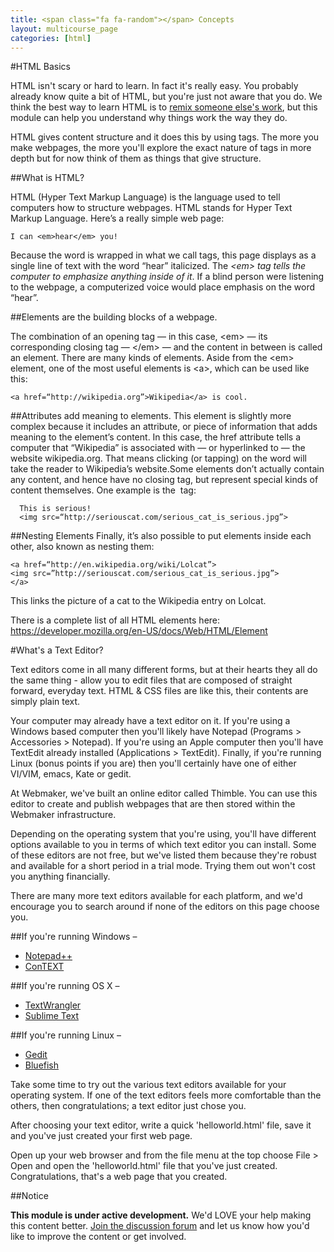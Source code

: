 ```yaml
---
title: <span class="fa fa-random"></span> Concepts
layout: multicourse_page
categories: [html]
---
```


#HTML Basics

HTML isn't scary or hard to learn. In fact it's really easy. You probably already know quite a bit of HTML, but you're just not aware that you do. We think the best way to learn HTML is to [remix someone else's work](https://webmaker.org/en-US/gallery), but this module can help you understand why things work the way they do.

HTML gives content structure and it does this by using tags. The more you make webpages, the more you'll explore the exact nature of tags in more depth but for now think of them as things that give structure.

##What is HTML?

HTML (Hyper Text Markup Language) is the language used to tell computers how to structure webpages. HTML stands for Hyper Text Markup Language. Here’s a really simple web page:

	I can <em>hear</em> you!

Because the word is wrapped in what we call tags, this page displays as a single line of text with the word “hear” italicized. The *&lt;em&gt; tag tells the computer to emphasize anything inside of it*. If a blind person were listening to the webpage, a computerized voice would place emphasis on the word “hear”.
 
##Elements are the building blocks of a webpage.

The combination of an opening tag — in this case, &lt;em&gt; — its corresponding closing tag — &lt;/em&gt; — and the content in between is called an element. There are many kinds of elements. Aside from the &lt;em&gt; element, one of the most useful elements is &lt;a&gt;, which can be used like this:

	<a href=“http://wikipedia.org”>Wikipedia</a> is cool.

##Attributes add meaning to elements.
This element is slightly more complex because it includes an attribute, or piece of information that adds meaning to the element’s content. In this case, the href attribute tells a computer that “Wikipedia” is associated with — or hyperlinked to — the website wikipedia.org. That means clicking (or tapping) on the word will take the reader to Wikipedia’s website.Some elements don’t actually contain any content, and hence have no closing tag, but represent special kinds of content themselves. One example is the <img> tag:

	  This is serious!
	  <img src=“http://seriouscat.com/serious_cat_is_serious.jpg”>

##Nesting Elements
Finally, it’s also possible to put elements inside each other, also known as nesting them:

	<a href=“http://en.wikipedia.org/wiki/Lolcat”>
	<img src=”http://seriouscat.com/serious_cat_is_serious.jpg”>
	</a>

This links the picture of a cat to the Wikipedia entry on Lolcat.

There is a complete list of all HTML elements here: <a href="https://developer.mozilla.org/en-US/docs/Web/HTML/Element">https://developer.mozilla.org/en-US/docs/Web/HTML/Element</a>

#What's a Text Editor?

Text editors come in all many different forms, but at their hearts they all do the same thing - allow you to edit files that are composed of straight forward, everyday text. HTML & CSS files are like this, their contents are simply plain text.

Your computer may already have a text editor on it. If you're using a Windows based computer then you'll likely have Notepad (Programs > Accessories > Notepad). If you're using an Apple computer then you'll have TextEdit already installed (Applications > TextEdit). Finally, if you're running Linux (bonus points if you are) then you'll certainly have one of either VI/VIM, emacs, Kate or gedit. 

At Webmaker, we've built an online editor called Thimble. You can use this editor to create and publish webpages that are then stored within the Webmaker infrastructure.

Depending on the operating system that you're using, you'll have different options available to you in terms of which text editor you can install. Some of these editors are not free, but we've listed them because they're robust and available for a short period in a trial mode. Trying them out won't cost you anything financially.

There are many more text editors available for each platform, and we'd encourage you to search around if none of the editors on this page choose you.

##If you're running Windows –
* <a href="http://notepad-plus-plus.org/download/v6.6.7.html">Notepad++</a> 
* <a href="http://www.contexteditor.org/index.php">ConTEXT</a>

##If you're running OS X –
* <a href="http://www.barebones.com/products/textwrangler/download.html">TextWrangler</a>
* <a href="http://www.sublimetext.com/">Sublime Text</a>

##If you're running Linux –
* <a href="http://gedit.en.softonic.com/#">Gedit</a>
* <a href="http://bluefish.openoffice.nl/download.html">Bluefish</a>

Take some time to try out the various text editors available for your operating system. If one of the text editors feels more comfortable than the others, then congratulations; a text editor just chose you.

After choosing your text editor, write a quick 'helloworld.html' file, save it and you've just created your first web page. 

Open up your web browser and from the file menu at the top choose File > Open and open the 'helloworld.html' file that you've just created. Congratulations, that's a web page that you created.

##Notice
<div class="alert alert-info">
<strong>This module is under active development.</strong> We'd LOVE your help making this content better. <a href="http://discourse.webmakerprototypes.org/category/training/connecting">Join the discussion forum</a> and let us know how you'd like to improve the content or get involved.
</div>